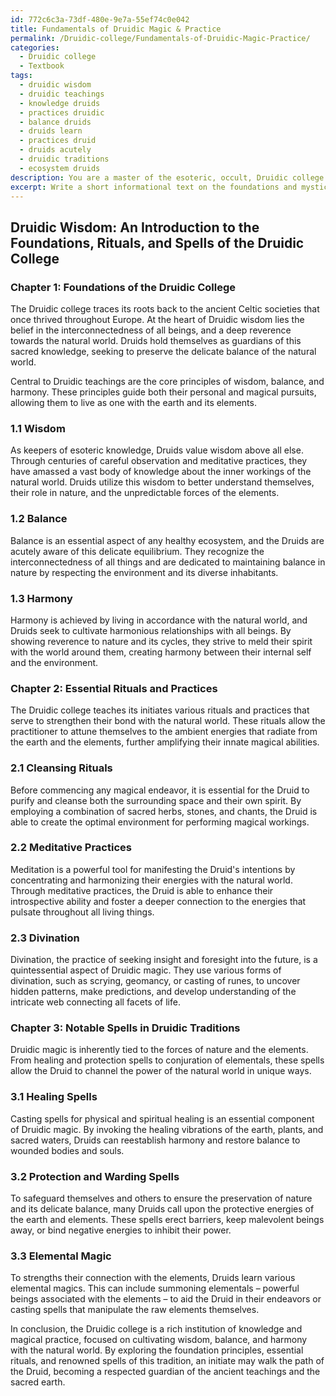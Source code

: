 ```yaml
---
id: 772c6c3a-73df-480e-9e7a-55ef74c0e042
title: Fundamentals of Druidic Magic & Practice
permalink: /Druidic-college/Fundamentals-of-Druidic-Magic-Practice/
categories:
  - Druidic college
  - Textbook
tags:
  - druidic wisdom
  - druidic teachings
  - knowledge druids
  - practices druidic
  - balance druids
  - druids learn
  - practices druid
  - druids acutely
  - druidic traditions
  - ecosystem druids
description: You are a master of the esoteric, occult, Druidic college and education, you have written many textbooks on the subject in ways that provide students with rich and deep understanding of the subject. You are being asked to write textbook-like sections on a topic and you do it with full context, explainability, and reliability in accuracy to the true facts of the topic at hand, in a textbook style that a student would easily be able to learn from, in a rich, engaging, and contextual way. Always include relevant context (such as formulas and history), related concepts, and in a way that someone can gain deep insights from.
excerpt: Write a short informational text on the foundations and mystical practices within the Druidic college, detailing the core principles, essential rituals, and notable spells commonly studied. In this text, provide an insightful overview and guidance that an initiate might study to enhance their understanding and connection to the ancient wisdom and powers associated with Druidic traditions.
---
```


## Druidic Wisdom: An Introduction to the Foundations, Rituals, and Spells of the Druidic College

### Chapter 1: Foundations of the Druidic College
The Druidic college traces its roots back to the ancient Celtic societies that once thrived throughout Europe. At the heart of Druidic wisdom lies the belief in the interconnectedness of all beings, and a deep reverence towards the natural world. Druids hold themselves as guardians of this sacred knowledge, seeking to preserve the delicate balance of the natural world.

Central to Druidic teachings are the core principles of wisdom, balance, and harmony. These principles guide both their personal and magical pursuits, allowing them to live as one with the earth and its elements.

### 1.1 Wisdom
As keepers of esoteric knowledge, Druids value wisdom above all else. Through centuries of careful observation and meditative practices, they have amassed a vast body of knowledge about the inner workings of the natural world. Druids utilize this wisdom to better understand themselves, their role in nature, and the unpredictable forces of the elements.

### 1.2 Balance
Balance is an essential aspect of any healthy ecosystem, and the Druids are acutely aware of this delicate equilibrium. They recognize the interconnectedness of all things and are dedicated to maintaining balance in nature by respecting the environment and its diverse inhabitants.

### 1.3 Harmony
Harmony is achieved by living in accordance with the natural world, and Druids seek to cultivate harmonious relationships with all beings. By showing reverence to nature and its cycles, they strive to meld their spirit with the world around them, creating harmony between their internal self and the environment.

### Chapter 2: Essential Rituals and Practices
The Druidic college teaches its initiates various rituals and practices that serve to strengthen their bond with the natural world. These rituals allow the practitioner to attune themselves to the ambient energies that radiate from the earth and the elements, further amplifying their innate magical abilities.

### 2.1 Cleansing Rituals
Before commencing any magical endeavor, it is essential for the Druid to purify and cleanse both the surrounding space and their own spirit. By employing a combination of sacred herbs, stones, and chants, the Druid is able to create the optimal environment for performing magical workings.

### 2.2 Meditative Practices
Meditation is a powerful tool for manifesting the Druid's intentions by concentrating and harmonizing their energies with the natural world. Through meditative practices, the Druid is able to enhance their introspective ability and foster a deeper connection to the energies that pulsate throughout all living things.

### 2.3 Divination
Divination, the practice of seeking insight and foresight into the future, is a quintessential aspect of Druidic magic. They use various forms of divination, such as scrying, geomancy, or casting of runes, to uncover hidden patterns, make predictions, and develop understanding of the intricate web connecting all facets of life.

### Chapter 3: Notable Spells in Druidic Traditions
Druidic magic is inherently tied to the forces of nature and the elements. From healing and protection spells to conjuration of elementals, these spells allow the Druid to channel the power of the natural world in unique ways.

### 3.1 Healing Spells
Casting spells for physical and spiritual healing is an essential component of Druidic magic. By invoking the healing vibrations of the earth, plants, and sacred waters, Druids can reestablish harmony and restore balance to wounded bodies and souls.

### 3.2 Protection and Warding Spells
To safeguard themselves and others to ensure the preservation of nature and its delicate balance, many Druids call upon the protective energies of the earth and elements. These spells erect barriers, keep malevolent beings away, or bind negative energies to inhibit their power.

### 3.3 Elemental Magic
To strengths their connection with the elements, Druids learn various elemental magics. This can include summoning elementals – powerful beings associated with the elements – to aid the Druid in their endeavors or casting spells that manipulate the raw elements themselves.

In conclusion, the Druidic college is a rich institution of knowledge and magical practice, focused on cultivating wisdom, balance, and harmony with the natural world. By exploring the foundation principles, essential rituals, and renowned spells of this tradition, an initiate may walk the path of the Druid, becoming a respected guardian of the ancient teachings and the sacred earth.
